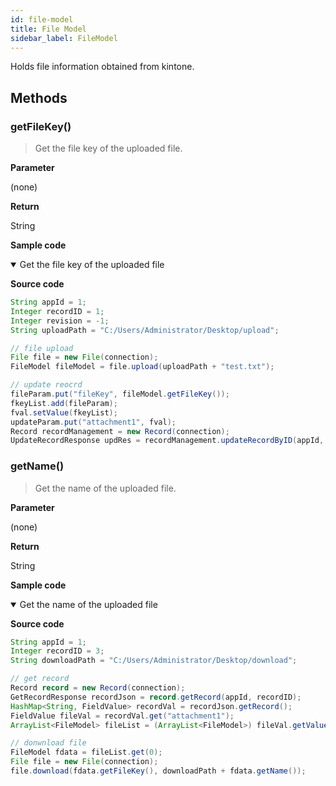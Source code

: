 ```yaml
---
id: file-model
title: File Model
sidebar_label: FileModel
---
```


Holds file information obtained from kintone.

## Methods

### getFileKey()

> Get the file key of the uploaded file.

**Parameter**

(none)

**Return**

String

**Sample code**

<details class="tab-container" open>
<Summary>Get the file key of the uploaded file</Summary>

**Source code**

```java
String appId = 1;
Integer recordID = 1;
Integer revision = -1;
String uploadPath = "C:/Users/Administrator/Desktop/upload";

// file upload
File file = new File(connection);
FileModel fileModel = file.upload(uploadPath + "test.txt");

// update reocrd
fileParam.put("fileKey", fileModel.getFileKey());
fkeyList.add(fileParam);
fval.setValue(fkeyList);
updateParam.put("attachment1", fval);
Record recordManagement = new Record(connection);
UpdateRecordResponse updRes = recordManagement.updateRecordByID(appId, recordID, updateParam, revision);


```

</details>

### getName()

> Get the name of the uploaded file.

**Parameter**

(none)

**Return**

String

**Sample code**

<details class="tab-container" open>
<Summary>Get the name of the uploaded file</Summary>

**Source code**

```java
String appId = 1;
Integer recordID = 3;
String downloadPath = "C:/Users/Administrator/Desktop/download";

// get record
Record record = new Record(connection);
GetRecordResponse recordJson = record.getRecord(appId, recordID);
HashMap<String, FieldValue> recordVal = recordJson.getRecord();
FieldValue fileVal = recordVal.get("attachment1");
ArrayList<FileModel> fileList = (ArrayList<FileModel>) fileVal.getValue();

// donwnload file
FileModel fdata = fileList.get(0);
File file = new File(connection);
file.download(fdata.getFileKey(), downloadPath + fdata.getName());

```

</details>
